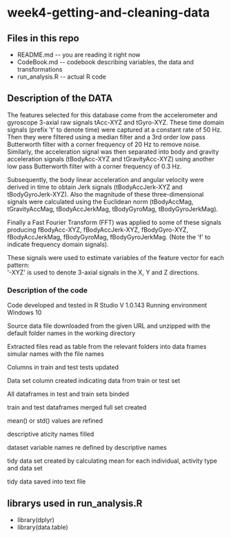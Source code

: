 # week4-getting-and-cleaning-data
## Files in this repo

* README.md -- you are reading it right now
* CodeBook.md -- codebook describing variables, the data and transformations
* run_analysis.R -- actual R code


## Description of the DATA
The features selected for this database come from the accelerometer and gyroscope 3-axial raw signals tAcc-XYZ and tGyro-XYZ. These time domain signals (prefix 't' to denote time) were captured at a constant rate of 50 Hz. Then they were filtered using a median filter and a 3rd order low pass Butterworth filter with a corner frequency of 20 Hz to remove noise. Similarly, the acceleration signal was then separated into body and gravity acceleration signals (tBodyAcc-XYZ and tGravityAcc-XYZ) using another low pass Butterworth filter with a corner frequency of 0.3 Hz. 

Subsequently, the body linear acceleration and angular velocity were derived in time to obtain Jerk signals (tBodyAccJerk-XYZ and tBodyGyroJerk-XYZ). Also the magnitude of these three-dimensional signals were calculated using the Euclidean norm (tBodyAccMag, tGravityAccMag, tBodyAccJerkMag, tBodyGyroMag, tBodyGyroJerkMag). 

Finally a Fast Fourier Transform (FFT) was applied to some of these signals producing fBodyAcc-XYZ, fBodyAccJerk-XYZ, fBodyGyro-XYZ, fBodyAccJerkMag, fBodyGyroMag, fBodyGyroJerkMag. (Note the 'f' to indicate frequency domain signals). 

These signals were used to estimate variables of the feature vector for each pattern:  
'-XYZ' is used to denote 3-axial signals in the X, Y and Z directions.

### Description of the code
Code developed and tested in R Studio V 1.0.143
Running environment Windows 10

Source data file downloaded from the given URL and unzipped with the default folder names in the working directory

Extracted files read as table from the relevant folders into data frames simular names with the file names

Columns in train and test tests updated

Data set column created indicating data from train or test set

All dataframes in test and train sets binded

train and test dataframes merged full set created

mean() or std() values are refined

descriptive aticity names filled

dataset variable names re defined by descriptive names

tidy data set created by calculating mean for each individual, activity type and data set

tidy data saved into text file

## librarys used in run_analysis.R

* library(dplyr)
* library(data.table)
